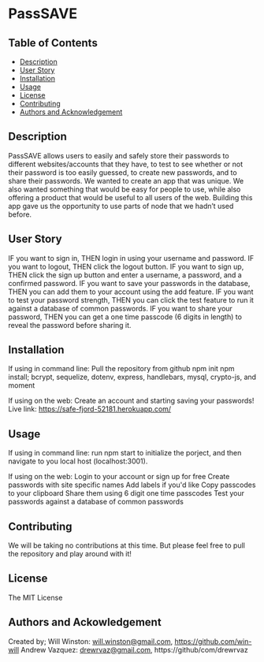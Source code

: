 # PassSAVE

## Table of Contents
* [Description](#description)
* [User Story](#userstory)
* [Installation](#installation)
* [Usage](#usage)
* [License](#license)
* [Contributing](#contributing)
* [Authors and Acknowledgement](#authorsandacknowledgement)

## Description
PassSAVE allows users to easily and safely store their passwords to different websites/accounts that they have, to test to see whether or not their password is too easily guessed, to create new passwords, and to share their passwords. We wanted to create an app that was unique. We also wanted something that would be easy for people to use, while also offering a product that would be useful to all users of the web. Building this app gave us the opportunity to use parts of node that we hadn’t used before.

## User Story
IF you want to sign in, THEN login in using your username and password.
IF you want to logout, THEN click the logout button.
IF you want to sign up, THEN click the sign up button and enter a username, a password, and a confirmed password.
IF you want to save your passwords in the database, THEN you can add them to your account using the add feature.
IF you want to test your password strength, THEN you can click the test feature to run it against a database of common passwords.
IF you want to share your password, THEN you can get a one time passcode (6 digits in length) to reveal the password before sharing it.

## Installation
If using in command line:
Pull the repository from github
npm init
npm install; bcrypt, sequelize, dotenv, express, handlebars, mysql, crypto-js, and moment

If using on the web:
Create an account and starting saving your passwords!
Live link: https://safe-fjord-52181.herokuapp.com/

## Usage
If using in command line:
run npm start to initialize the porject, and then navigate to you local host (localhost:3001).

If using on the web:
Login to your account or sign up for free
Create passwords with site specific names
Add labels if you'd like
Copy passcodes to your clipboard
Share them using 6 digit one time passcodes
Test your passwords against a database of common passwords

## Contributing
We will be taking no contributions at this time. But please feel free to pull the repository and play around with it!

## License
The MIT License

## Authors and Ackowledgement
Created by;
Will Winston: will.winston@gmail.com, https://github.com/win-will
Andrew Vazquez: drewrvaz@gmail.com, https://github/com/drewrvaz


